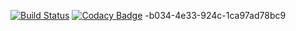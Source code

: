 [![Build Status](https://travis-ci.org/patilvikranthreddy/firstrepository.svg?branch=master)](https://travis-ci.org/patilvikranthreddy/firstrepository)
[![Codacy Badge](https://api.codacy.com/project/badge/Grade/540e0eab613748a8bb5e2343b4aabbd5)](https://www.codacy.com/app/patilvikranthreddy/firstrepository?utm_source=github.com&amp;utm_medium=referral&amp;utm_content=patilvikranthreddy/firstrepository&amp;utm_campaign=Badge_Grade)
-b034-4e33-924c-1ca97ad78bc9
